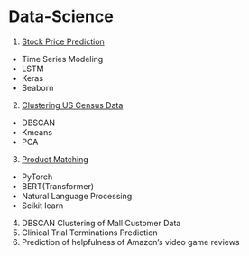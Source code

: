 # Data-Science

1. [Stock Price Prediction](https://github.com/jajawong/Data-Science/blob/main/Stock%20Price%20Prediction.ipynb)
* Time Series Modeling
* LSTM
* Keras
* Seaborn
2. [Clustering US Census Data](https://github.com/jajawong/Data-Science/blob/main/Clustering%20US%20Census%20Data.ipynb)
* DBSCAN
* Kmeans
* PCA
3. [Product Matching](https://github.com/jajawong/Data-Science/blob/main/Product_Matching.ipynb)
* PyTorch
* BERT(Transformer)
* Natural Language Processing
* Scikit learn
4. DBSCAN Clustering of Mall Customer Data
5. Clinical Trial Terminations Prediction
6. Prediction of helpfulness of Amazon’s video game reviews
